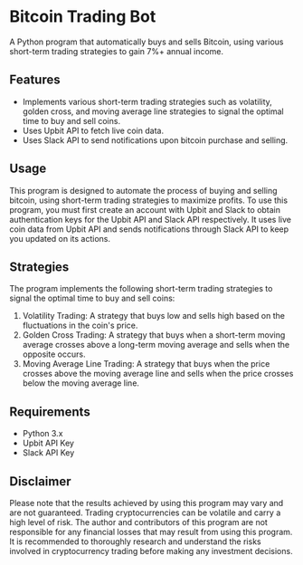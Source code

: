 # Bitcoin Trading Bot

A Python program that automatically buys and sells Bitcoin, using various short-term trading strategies to gain 7%+ annual income.

## Features
- Implements various short-term trading strategies such as volatility, golden cross, and moving average line strategies to signal the optimal time to buy and sell coins.
- Uses Upbit API to fetch live coin data.
- Uses Slack API to send notifications upon bitcoin purchase and selling.

## Usage
This program is designed to automate the process of buying and selling bitcoin, using short-term trading strategies to maximize profits. To use this program, you must first create an account with Upbit and Slack to obtain authentication keys for the Upbit API and Slack API respectively. It uses live coin data from Upbit API and sends notifications through Slack API to keep you updated on its actions.

## Strategies
The program implements the following short-term trading strategies to signal the optimal time to buy and sell coins:
1. Volatility Trading: A strategy that buys low and sells high based on the fluctuations in the coin's price.
2. Golden Cross Trading: A strategy that buys when a short-term moving average crosses above a long-term moving average and sells when the opposite occurs.
3. Moving Average Line Trading: A strategy that buys when the price crosses above the moving average line and sells when the price crosses below the moving average line.

## Requirements
- Python 3.x
- Upbit API Key
- Slack API Key

## Disclaimer
Please note that the results achieved by using this program may vary and are not guaranteed. Trading cryptocurrencies can be volatile and carry a high level of risk. The author and contributors of this program are not responsible for any financial losses that may result from using this program. It is recommended to thoroughly research and understand the risks involved in cryptocurrency trading before making any investment decisions.

